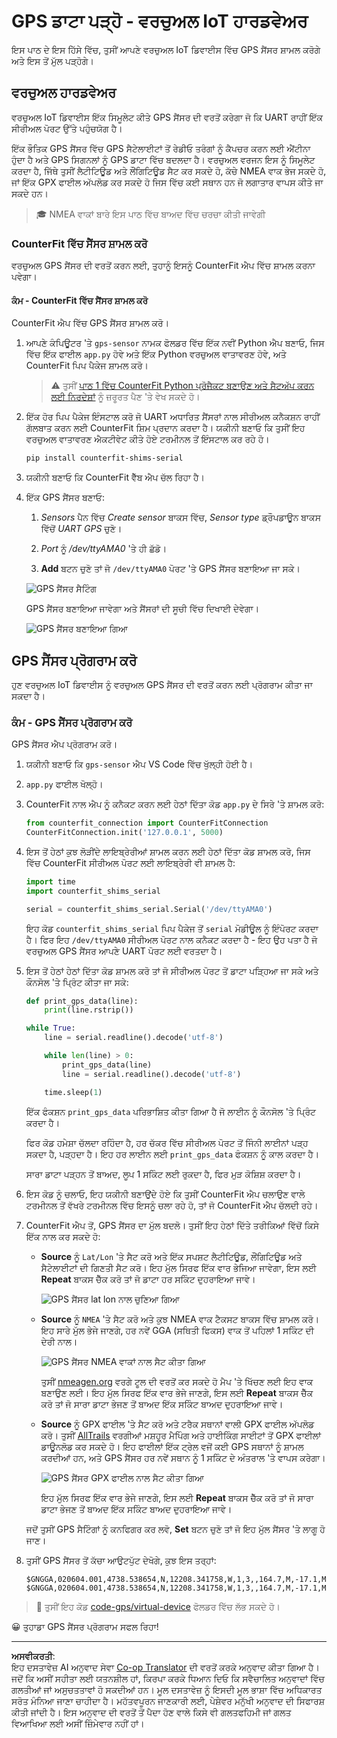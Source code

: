 <!--
CO_OP_TRANSLATOR_METADATA:
{
  "original_hash": "64f18a8f8aaa1fef5e7320e0992d8b3a",
  "translation_date": "2025-08-27T14:39:26+00:00",
  "source_file": "3-transport/lessons/1-location-tracking/virtual-device-gps-sensor.md",
  "language_code": "pa"
}
-->
# GPS ਡਾਟਾ ਪੜ੍ਹੋ - ਵਰਚੁਅਲ IoT ਹਾਰਡਵੇਅਰ

ਇਸ ਪਾਠ ਦੇ ਇਸ ਹਿੱਸੇ ਵਿੱਚ, ਤੁਸੀਂ ਆਪਣੇ ਵਰਚੁਅਲ IoT ਡਿਵਾਈਸ ਵਿੱਚ GPS ਸੈਂਸਰ ਸ਼ਾਮਲ ਕਰੋਗੇ ਅਤੇ ਇਸ ਤੋਂ ਮੁੱਲ ਪੜ੍ਹੋਗੇ।

## ਵਰਚੁਅਲ ਹਾਰਡਵੇਅਰ

ਵਰਚੁਅਲ IoT ਡਿਵਾਈਸ ਇੱਕ ਸਿਮੂਲੇਟ ਕੀਤੇ GPS ਸੈਂਸਰ ਦੀ ਵਰਤੋਂ ਕਰੇਗਾ ਜੋ ਕਿ UART ਰਾਹੀਂ ਇੱਕ ਸੀਰੀਅਲ ਪੋਰਟ ਉੱਤੇ ਪਹੁੰਚਯੋਗ ਹੈ।

ਇੱਕ ਭੌਤਿਕ GPS ਸੈਂਸਰ ਵਿੱਚ GPS ਸੈਟੇਲਾਈਟਾਂ ਤੋਂ ਰੇਡੀਓ ਤਰੰਗਾਂ ਨੂੰ ਕੈਪਚਰ ਕਰਨ ਲਈ ਐਂਟੀਨਾ ਹੁੰਦਾ ਹੈ ਅਤੇ GPS ਸਿਗਨਲਾਂ ਨੂੰ GPS ਡਾਟਾ ਵਿੱਚ ਬਦਲਦਾ ਹੈ। ਵਰਚੁਅਲ ਵਰਜਨ ਇਸ ਨੂੰ ਸਿਮੂਲੇਟ ਕਰਦਾ ਹੈ, ਜਿੱਥੇ ਤੁਸੀਂ ਲੈਟੀਟਿਊਡ ਅਤੇ ਲੌਂਗਿਟਿਊਡ ਸੈਟ ਕਰ ਸਕਦੇ ਹੋ, ਕੱਚੇ NMEA ਵਾਕ ਭੇਜ ਸਕਦੇ ਹੋ, ਜਾਂ ਇੱਕ GPX ਫਾਈਲ ਅੱਪਲੋਡ ਕਰ ਸਕਦੇ ਹੋ ਜਿਸ ਵਿੱਚ ਕਈ ਸਥਾਨ ਹਨ ਜੋ ਲਗਾਤਾਰ ਵਾਪਸ ਕੀਤੇ ਜਾ ਸਕਦੇ ਹਨ।

> 🎓 NMEA ਵਾਕਾਂ ਬਾਰੇ ਇਸ ਪਾਠ ਵਿੱਚ ਬਾਅਦ ਵਿੱਚ ਚਰਚਾ ਕੀਤੀ ਜਾਵੇਗੀ

### CounterFit ਵਿੱਚ ਸੈਂਸਰ ਸ਼ਾਮਲ ਕਰੋ

ਵਰਚੁਅਲ GPS ਸੈਂਸਰ ਦੀ ਵਰਤੋਂ ਕਰਨ ਲਈ, ਤੁਹਾਨੂੰ ਇਸਨੂੰ CounterFit ਐਪ ਵਿੱਚ ਸ਼ਾਮਲ ਕਰਨਾ ਪਵੇਗਾ।

#### ਕੰਮ - CounterFit ਵਿੱਚ ਸੈਂਸਰ ਸ਼ਾਮਲ ਕਰੋ

CounterFit ਐਪ ਵਿੱਚ GPS ਸੈਂਸਰ ਸ਼ਾਮਲ ਕਰੋ।

1. ਆਪਣੇ ਕੰਪਿਊਟਰ 'ਤੇ `gps-sensor` ਨਾਮਕ ਫੋਲਡਰ ਵਿੱਚ ਇੱਕ ਨਵੀਂ Python ਐਪ ਬਣਾਓ, ਜਿਸ ਵਿੱਚ ਇੱਕ ਫਾਈਲ `app.py` ਹੋਵੇ ਅਤੇ ਇੱਕ Python ਵਰਚੁਅਲ ਵਾਤਾਵਰਣ ਹੋਵੇ, ਅਤੇ CounterFit ਪਿਪ ਪੈਕੇਜ ਸ਼ਾਮਲ ਕਰੋ।

    > ⚠️ ਤੁਸੀਂ [ਪਾਠ 1 ਵਿੱਚ CounterFit Python ਪ੍ਰੋਜੈਕਟ ਬਣਾਉਣ ਅਤੇ ਸੈਟਅੱਪ ਕਰਨ ਲਈ ਨਿਰਦੇਸ਼ਾਂ](../../../1-getting-started/lessons/1-introduction-to-iot/virtual-device.md) ਨੂੰ ਜ਼ਰੂਰਤ ਪੈਣ 'ਤੇ ਵੇਖ ਸਕਦੇ ਹੋ।

1. ਇੱਕ ਹੋਰ ਪਿਪ ਪੈਕੇਜ ਇੰਸਟਾਲ ਕਰੋ ਜੋ UART ਅਧਾਰਿਤ ਸੈਂਸਰਾਂ ਨਾਲ ਸੀਰੀਅਲ ਕਨੈਕਸ਼ਨ ਰਾਹੀਂ ਗੱਲਬਾਤ ਕਰਨ ਲਈ CounterFit ਸ਼ਿਮ ਪ੍ਰਦਾਨ ਕਰਦਾ ਹੈ। ਯਕੀਨੀ ਬਣਾਓ ਕਿ ਤੁਸੀਂ ਇਹ ਵਰਚੁਅਲ ਵਾਤਾਵਰਣ ਐਕਟੀਵੇਟ ਕੀਤੇ ਹੋਏ ਟਰਮੀਨਲ ਤੋਂ ਇੰਸਟਾਲ ਕਰ ਰਹੇ ਹੋ।

    ```sh
    pip install counterfit-shims-serial
    ```

1. ਯਕੀਨੀ ਬਣਾਓ ਕਿ CounterFit ਵੈੱਬ ਐਪ ਚੱਲ ਰਿਹਾ ਹੈ।

1. ਇੱਕ GPS ਸੈਂਸਰ ਬਣਾਓ:

    1. *Sensors* ਪੈਨ ਵਿੱਚ *Create sensor* ਬਾਕਸ ਵਿੱਚ, *Sensor type* ਡ੍ਰੌਪਡਾਊਨ ਬਾਕਸ ਵਿੱਚੋਂ *UART GPS* ਚੁਣੋ।

    1. *Port* ਨੂੰ */dev/ttyAMA0* 'ਤੇ ਹੀ ਛੱਡੋ।

    1. **Add** ਬਟਨ ਚੁਣੋ ਤਾਂ ਜੋ `/dev/ttyAMA0` ਪੋਰਟ 'ਤੇ GPS ਸੈਂਸਰ ਬਣਾਇਆ ਜਾ ਸਕੇ।

    ![GPS ਸੈਂਸਰ ਸੈਟਿੰਗ](../../../../../translated_images/counterfit-create-gps-sensor.6385dc9357d85ad1d47b4abb2525e7651fd498917d25eefc5a72feab09eedc70.pa.png)

    GPS ਸੈਂਸਰ ਬਣਾਇਆ ਜਾਵੇਗਾ ਅਤੇ ਸੈਂਸਰਾਂ ਦੀ ਸੂਚੀ ਵਿੱਚ ਦਿਖਾਈ ਦੇਵੇਗਾ।

    ![GPS ਸੈਂਸਰ ਬਣਾਇਆ ਗਿਆ](../../../../../translated_images/counterfit-gps-sensor.3fbb15af0a5367566f2f11324ef5a6f30861cdf2b497071a5e002b7aa473550e.pa.png)

## GPS ਸੈਂਸਰ ਪ੍ਰੋਗਰਾਮ ਕਰੋ

ਹੁਣ ਵਰਚੁਅਲ IoT ਡਿਵਾਈਸ ਨੂੰ ਵਰਚੁਅਲ GPS ਸੈਂਸਰ ਦੀ ਵਰਤੋਂ ਕਰਨ ਲਈ ਪ੍ਰੋਗਰਾਮ ਕੀਤਾ ਜਾ ਸਕਦਾ ਹੈ।

### ਕੰਮ - GPS ਸੈਂਸਰ ਪ੍ਰੋਗਰਾਮ ਕਰੋ

GPS ਸੈਂਸਰ ਐਪ ਪ੍ਰੋਗਰਾਮ ਕਰੋ।

1. ਯਕੀਨੀ ਬਣਾਓ ਕਿ `gps-sensor` ਐਪ VS Code ਵਿੱਚ ਖੁੱਲ੍ਹੀ ਹੋਈ ਹੈ।

1. `app.py` ਫਾਈਲ ਖੋਲ੍ਹੋ।

1. CounterFit ਨਾਲ ਐਪ ਨੂੰ ਕਨੈਕਟ ਕਰਨ ਲਈ ਹੇਠਾਂ ਦਿੱਤਾ ਕੋਡ `app.py` ਦੇ ਸਿਰੇ 'ਤੇ ਸ਼ਾਮਲ ਕਰੋ:

    ```python
    from counterfit_connection import CounterFitConnection
    CounterFitConnection.init('127.0.0.1', 5000)
    ```

1. ਇਸ ਤੋਂ ਹੇਠਾਂ ਕੁਝ ਲੋੜੀਂਦੇ ਲਾਇਬ੍ਰੇਰੀਆਂ ਸ਼ਾਮਲ ਕਰਨ ਲਈ ਹੇਠਾਂ ਦਿੱਤਾ ਕੋਡ ਸ਼ਾਮਲ ਕਰੋ, ਜਿਸ ਵਿੱਚ CounterFit ਸੀਰੀਅਲ ਪੋਰਟ ਲਈ ਲਾਇਬ੍ਰੇਰੀ ਵੀ ਸ਼ਾਮਲ ਹੈ:

    ```python
    import time
    import counterfit_shims_serial
    
    serial = counterfit_shims_serial.Serial('/dev/ttyAMA0')
    ```

    ਇਹ ਕੋਡ `counterfit_shims_serial` ਪਿਪ ਪੈਕੇਜ ਤੋਂ `serial` ਮੋਡੀਊਲ ਨੂੰ ਇੰਪੋਰਟ ਕਰਦਾ ਹੈ। ਫਿਰ ਇਹ `/dev/ttyAMA0` ਸੀਰੀਅਲ ਪੋਰਟ ਨਾਲ ਕਨੈਕਟ ਕਰਦਾ ਹੈ - ਇਹ ਉਹ ਪਤਾ ਹੈ ਜੋ ਵਰਚੁਅਲ GPS ਸੈਂਸਰ ਆਪਣੇ UART ਪੋਰਟ ਲਈ ਵਰਤਦਾ ਹੈ।

1. ਇਸ ਤੋਂ ਹੇਠਾਂ ਹੇਠਾਂ ਦਿੱਤਾ ਕੋਡ ਸ਼ਾਮਲ ਕਰੋ ਤਾਂ ਜੋ ਸੀਰੀਅਲ ਪੋਰਟ ਤੋਂ ਡਾਟਾ ਪੜ੍ਹਿਆ ਜਾ ਸਕੇ ਅਤੇ ਕੌਨਸੋਲ 'ਤੇ ਪ੍ਰਿੰਟ ਕੀਤਾ ਜਾ ਸਕੇ:

    ```python
    def print_gps_data(line):
        print(line.rstrip())
    
    while True:
        line = serial.readline().decode('utf-8')
    
        while len(line) > 0:
            print_gps_data(line)
            line = serial.readline().decode('utf-8')
    
        time.sleep(1)
    ```

    ਇੱਕ ਫੰਕਸ਼ਨ `print_gps_data` ਪਰਿਭਾਸ਼ਿਤ ਕੀਤਾ ਗਿਆ ਹੈ ਜੋ ਲਾਈਨ ਨੂੰ ਕੌਨਸੋਲ 'ਤੇ ਪ੍ਰਿੰਟ ਕਰਦਾ ਹੈ। 

    ਫਿਰ ਕੋਡ ਹਮੇਸ਼ਾ ਚੱਲਦਾ ਰਹਿੰਦਾ ਹੈ, ਹਰ ਚੱਕਰ ਵਿੱਚ ਸੀਰੀਅਲ ਪੋਰਟ ਤੋਂ ਜਿੰਨੀ ਲਾਈਨਾਂ ਪੜ੍ਹ ਸਕਦਾ ਹੈ, ਪੜ੍ਹਦਾ ਹੈ। ਇਹ ਹਰ ਲਾਈਨ ਲਈ `print_gps_data` ਫੰਕਸ਼ਨ ਨੂੰ ਕਾਲ ਕਰਦਾ ਹੈ।

    ਸਾਰਾ ਡਾਟਾ ਪੜ੍ਹਨ ਤੋਂ ਬਾਅਦ, ਲੂਪ 1 ਸਕਿੰਟ ਲਈ ਰੁਕਦਾ ਹੈ, ਫਿਰ ਮੁੜ ਕੋਸ਼ਿਸ਼ ਕਰਦਾ ਹੈ।

1. ਇਸ ਕੋਡ ਨੂੰ ਚਲਾਓ, ਇਹ ਯਕੀਨੀ ਬਣਾਉਂਦੇ ਹੋਏ ਕਿ ਤੁਸੀਂ CounterFit ਐਪ ਚਲਾਉਣ ਵਾਲੇ ਟਰਮੀਨਲ ਤੋਂ ਵੱਖਰੇ ਟਰਮੀਨਲ ਵਿੱਚ ਇਸਨੂੰ ਚਲਾ ਰਹੇ ਹੋ, ਤਾਂ ਜੋ CounterFit ਐਪ ਚੱਲਦੀ ਰਹੇ।

1. CounterFit ਐਪ ਤੋਂ, GPS ਸੈਂਸਰ ਦਾ ਮੁੱਲ ਬਦਲੋ। ਤੁਸੀਂ ਇਹ ਹੇਠਾਂ ਦਿੱਤੇ ਤਰੀਕਿਆਂ ਵਿੱਚੋਂ ਕਿਸੇ ਇੱਕ ਨਾਲ ਕਰ ਸਕਦੇ ਹੋ:

    * **Source** ਨੂੰ `Lat/Lon` 'ਤੇ ਸੈਟ ਕਰੋ ਅਤੇ ਇੱਕ ਸਪਸ਼ਟ ਲੈਟੀਟਿਊਡ, ਲੌਂਗਿਟਿਊਡ ਅਤੇ ਸੈਟੇਲਾਈਟਾਂ ਦੀ ਗਿਣਤੀ ਸੈਟ ਕਰੋ। ਇਹ ਮੁੱਲ ਸਿਰਫ ਇੱਕ ਵਾਰ ਭੇਜਿਆ ਜਾਵੇਗਾ, ਇਸ ਲਈ **Repeat** ਬਾਕਸ ਚੈੱਕ ਕਰੋ ਤਾਂ ਜੋ ਡਾਟਾ ਹਰ ਸਕਿੰਟ ਦੁਹਰਾਇਆ ਜਾਵੇ।

      ![GPS ਸੈਂਸਰ lat lon ਨਾਲ ਚੁਣਿਆ ਗਿਆ](../../../../../translated_images/counterfit-gps-sensor-latlon.008c867d75464fbe7f84107cc57040df565ac07cb57d2f21db37d087d470197d.pa.png)

    * **Source** ਨੂੰ `NMEA` 'ਤੇ ਸੈਟ ਕਰੋ ਅਤੇ ਕੁਝ NMEA ਵਾਕ ਟੈਕਸਟ ਬਾਕਸ ਵਿੱਚ ਸ਼ਾਮਲ ਕਰੋ। ਇਹ ਸਾਰੇ ਮੁੱਲ ਭੇਜੇ ਜਾਣਗੇ, ਹਰ ਨਵੇਂ GGA (ਸਥਿਤੀ ਫਿਕਸ) ਵਾਕ ਤੋਂ ਪਹਿਲਾਂ 1 ਸਕਿੰਟ ਦੀ ਦੇਰੀ ਨਾਲ।

      ![GPS ਸੈਂਸਰ NMEA ਵਾਕਾਂ ਨਾਲ ਸੈਟ ਕੀਤਾ ਗਿਆ](../../../../../translated_images/counterfit-gps-sensor-nmea.c62eea442171e17e19528b051b104cfcecdc9cd18db7bc72920f29821ae63f73.pa.png)

      ਤੁਸੀਂ [nmeagen.org](https://www.nmeagen.org) ਵਰਗੇ ਟੂਲ ਦੀ ਵਰਤੋਂ ਕਰ ਸਕਦੇ ਹੋ ਮੈਪ 'ਤੇ ਖਿੱਚਣ ਲਈ ਇਹ ਵਾਕ ਬਣਾਉਣ ਲਈ। ਇਹ ਮੁੱਲ ਸਿਰਫ ਇੱਕ ਵਾਰ ਭੇਜੇ ਜਾਣਗੇ, ਇਸ ਲਈ **Repeat** ਬਾਕਸ ਚੈੱਕ ਕਰੋ ਤਾਂ ਜੋ ਸਾਰਾ ਡਾਟਾ ਭੇਜਣ ਤੋਂ ਬਾਅਦ ਇੱਕ ਸਕਿੰਟ ਬਾਅਦ ਦੁਹਰਾਇਆ ਜਾਵੇ।

    * **Source** ਨੂੰ GPX ਫਾਈਲ 'ਤੇ ਸੈਟ ਕਰੋ ਅਤੇ ਟਰੈਕ ਸਥਾਨਾਂ ਵਾਲੀ GPX ਫਾਈਲ ਅੱਪਲੋਡ ਕਰੋ। ਤੁਸੀਂ [AllTrails](https://www.alltrails.com/) ਵਰਗੀਆਂ ਮਸ਼ਹੂਰ ਮੈਪਿੰਗ ਅਤੇ ਹਾਈਕਿੰਗ ਸਾਈਟਾਂ ਤੋਂ GPX ਫਾਈਲਾਂ ਡਾਊਨਲੋਡ ਕਰ ਸਕਦੇ ਹੋ। ਇਹ ਫਾਈਲਾਂ ਇੱਕ ਟ੍ਰੇਲ ਵਜੋਂ ਕਈ GPS ਸਥਾਨਾਂ ਨੂੰ ਸ਼ਾਮਲ ਕਰਦੀਆਂ ਹਨ, ਅਤੇ GPS ਸੈਂਸਰ ਹਰ ਨਵੇਂ ਸਥਾਨ ਨੂੰ 1 ਸਕਿੰਟ ਦੇ ਅੰਤਰਾਲ 'ਤੇ ਵਾਪਸ ਕਰੇਗਾ।

      ![GPS ਸੈਂਸਰ GPX ਫਾਈਲ ਨਾਲ ਸੈਟ ਕੀਤਾ ਗਿਆ](../../../../../translated_images/counterfit-gps-sensor-gpxfile.8310b063ce8a425ccc8ebeec8306aeac5e8e55207f007d52c6e1194432a70cd9.pa.png)

      ਇਹ ਮੁੱਲ ਸਿਰਫ ਇੱਕ ਵਾਰ ਭੇਜੇ ਜਾਣਗੇ, ਇਸ ਲਈ **Repeat** ਬਾਕਸ ਚੈੱਕ ਕਰੋ ਤਾਂ ਜੋ ਸਾਰਾ ਡਾਟਾ ਭੇਜਣ ਤੋਂ ਬਾਅਦ ਇੱਕ ਸਕਿੰਟ ਬਾਅਦ ਦੁਹਰਾਇਆ ਜਾਵੇ।

    ਜਦੋਂ ਤੁਸੀਂ GPS ਸੈਟਿੰਗਾਂ ਨੂੰ ਕਨਫਿਗਰ ਕਰ ਲਵੋ, **Set** ਬਟਨ ਚੁਣੋ ਤਾਂ ਜੋ ਇਹ ਮੁੱਲ ਸੈਂਸਰ 'ਤੇ ਲਾਗੂ ਹੋ ਜਾਣ।

1. ਤੁਸੀਂ GPS ਸੈਂਸਰ ਤੋਂ ਕੱਚਾ ਆਉਟਪੁੱਟ ਦੇਖੋਗੇ, ਕੁਝ ਇਸ ਤਰ੍ਹਾਂ:

    ```output
    $GNGGA,020604.001,4738.538654,N,12208.341758,W,1,3,,164.7,M,-17.1,M,,*67
    $GNGGA,020604.001,4738.538654,N,12208.341758,W,1,3,,164.7,M,-17.1,M,,*67
    ```

> 💁 ਤੁਸੀਂ ਇਹ ਕੋਡ [code-gps/virtual-device](../../../../../3-transport/lessons/1-location-tracking/code-gps/virtual-device) ਫੋਲਡਰ ਵਿੱਚ ਲੱਭ ਸਕਦੇ ਹੋ।

😀 ਤੁਹਾਡਾ GPS ਸੈਂਸਰ ਪ੍ਰੋਗਰਾਮ ਸਫਲ ਰਿਹਾ!

---

**ਅਸਵੀਕਰਤੀ**:  
ਇਹ ਦਸਤਾਵੇਜ਼ AI ਅਨੁਵਾਦ ਸੇਵਾ [Co-op Translator](https://github.com/Azure/co-op-translator) ਦੀ ਵਰਤੋਂ ਕਰਕੇ ਅਨੁਵਾਦ ਕੀਤਾ ਗਿਆ ਹੈ। ਜਦੋਂ ਕਿ ਅਸੀਂ ਸਹੀਤਾ ਲਈ ਯਤਨਸ਼ੀਲ ਹਾਂ, ਕਿਰਪਾ ਕਰਕੇ ਧਿਆਨ ਦਿਓ ਕਿ ਸਵੈਚਾਲਿਤ ਅਨੁਵਾਦਾਂ ਵਿੱਚ ਗਲਤੀਆਂ ਜਾਂ ਅਸੁਚਤਤਾਵਾਂ ਹੋ ਸਕਦੀਆਂ ਹਨ। ਮੂਲ ਦਸਤਾਵੇਜ਼ ਨੂੰ ਇਸਦੀ ਮੂਲ ਭਾਸ਼ਾ ਵਿੱਚ ਅਧਿਕਾਰਤ ਸਰੋਤ ਮੰਨਿਆ ਜਾਣਾ ਚਾਹੀਦਾ ਹੈ। ਮਹੱਤਵਪੂਰਨ ਜਾਣਕਾਰੀ ਲਈ, ਪੇਸ਼ੇਵਰ ਮਨੁੱਖੀ ਅਨੁਵਾਦ ਦੀ ਸਿਫਾਰਸ਼ ਕੀਤੀ ਜਾਂਦੀ ਹੈ। ਇਸ ਅਨੁਵਾਦ ਦੀ ਵਰਤੋਂ ਤੋਂ ਪੈਦਾ ਹੋਣ ਵਾਲੇ ਕਿਸੇ ਵੀ ਗਲਤਫਹਿਮੀ ਜਾਂ ਗਲਤ ਵਿਆਖਿਆ ਲਈ ਅਸੀਂ ਜ਼ਿੰਮੇਵਾਰ ਨਹੀਂ ਹਾਂ।